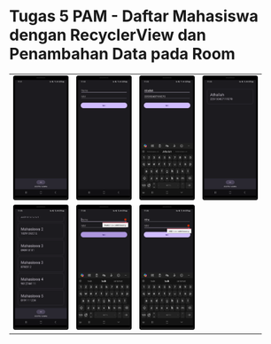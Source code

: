 # Tugas 5 PAM - Daftar Mahasiswa dengan RecyclerView dan Penambahan Data pada Room
<table>
    <tr>
        <td><img src="app-screenshots/app_base.png" alt="drawing" width="100"/></td>
        <td><img src="app-screenshots/app_input_1.png" alt="drawing" width="100"/></td>
        <td><img src="app-screenshots/app_input_2.png" alt="drawing" width="100"/></td>
        <td><img src="app-screenshots/app_output_1.png" alt="drawing" width="100"/></td>
    </tr>
    <tr>
        <td><img src="app-screenshots/app_output_2.png" alt="drawing" width="100"/></td>
        <td><img src="app-screenshots/app_error_1.png" alt="drawing" width="100"/></td>
        <td><img src="app-screenshots/app_error_2.png" alt="drawing" width="100"/></td>
    </tr>
</table>